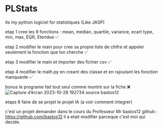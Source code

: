 # PLStats
its my python logiciel for statistiques (Like JASP)

etap 1 cree les 9 fonctions : mean, median, quartile, variance, ecart type, min, max, EQR, Etendue ✅

etap 2 modifier le main pour cree sa propre liste de chifre et appeler seulement la fonction que lon cherche ✅

etap 3 modifier le main et importer des fichier csv ✅

etap 4 modifier le math.py en creant des classe et en rajoutant les fonction manquante ✅


bonus le programe fait tout seul comme montré sur la fiche ❌
![Capture d’écran 2023-10-28 192734](https://github.com/Ryad-ht/PLStats/assets/125749863/00b59899-48be-47e9-81b6-09abe9c9776f)
source bastos12

etaps 6 faire de se projet le projet IA (a voir comment integrer)


c'est un projet demander dans le cours du Professeur Mr bastos12 github : https://github.com/bastos12
il a etait modifier parceque c'est moi qui decide.
 
